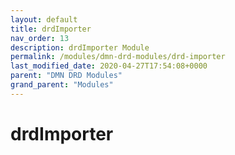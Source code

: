 ```yaml
---
layout: default
title: drdImporter 
nav_order: 13
description: drdImporter Module
permalink: /modules/dmn-drd-modules/drd-importer
last_modified_date: 2020-04-27T17:54:08+0000
parent: "DMN DRD Modules"
grand_parent: "Modules"
---
```


# drdImporter